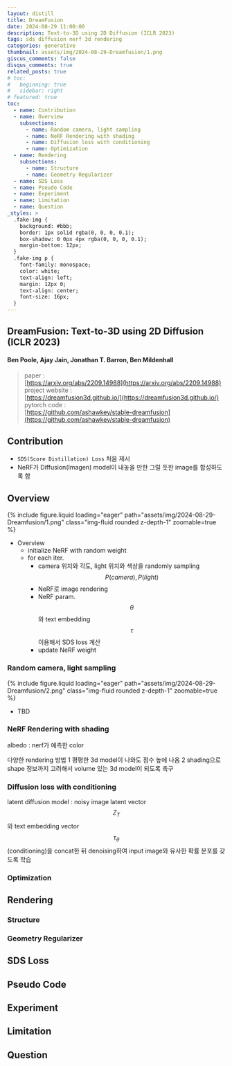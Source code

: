```yaml
---
layout: distill
title: DreamFusion
date: 2024-08-29 11:00:00
description: Text-to-3D using 2D Diffusion (ICLR 2023)
tags: sds diffusion nerf 3d rendering 
categories: generative
thumbnail: assets/img/2024-08-29-Dreamfusion/1.png
giscus_comments: false
disqus_comments: true
related_posts: true
# toc:
#   beginning: true
#   sidebar: right
# featured: true
toc:
  - name: Contribution
  - name: Overview
    subsections:
      - name: Random camera, light sampling
      - name: NeRF Rendering with shading
      - name: Diffusion loss with conditioning
      - name: Optimization
  - name: Rendering
    subsections:
      - name: Structure
      - name: Geometry Regularizer
  - name: SDS Loss
  - name: Pseudo Code
  - name: Experiment
  - name: Limitation
  - name: Question
_styles: >
  .fake-img {
    background: #bbb;
    border: 1px solid rgba(0, 0, 0, 0.1);
    box-shadow: 0 0px 4px rgba(0, 0, 0, 0.1);
    margin-bottom: 12px;
  }
  .fake-img p {
    font-family: monospace;
    color: white;
    text-align: left;
    margin: 12px 0;
    text-align: center;
    font-size: 16px;
  }
---
```


## DreamFusion: Text-to-3D using 2D Diffusion (ICLR 2023)

#### Ben Poole, Ajay Jain, Jonathan T. Barron, Ben Mildenhall

> paper :  
[https://arxiv.org/abs/2209.14988](https://arxiv.org/abs/2209.14988)  
project website :  
[https://dreamfusion3d.github.io/](https://dreamfusion3d.github.io/)  
pytorch code :  
[https://github.com/ashawkey/stable-dreamfusion](https://github.com/ashawkey/stable-dreamfusion)  

## Contribution

- `SDS(Score Distillation) Loss` 처음 제시
- NeRF가 Diffusion(Imagen) model이 내놓을 만한 그럴 듯한 image를 합성하도록 함

## Overview

<div class="row mt-3">
    <div class="col-sm mt-3 mt-md-0">
        {% include figure.liquid loading="eager" path="assets/img/2024-08-29-Dreamfusion/1.png" class="img-fluid rounded z-depth-1" zoomable=true %}
    </div>
</div>

- Overview  
  - initialize NeRF with random weight
  - for each iter.  
    - camera 위치와 각도, light 위치와 색상을 randomly sampling  
    $$P(camera), P(light)$$    
    - NeRF로 image rendering
    - NeRF param. $$\theta$$ 와 text embedding $$\tau$$ 이용해서 SDS loss 계산
    - update NeRF weight

### Random camera, light sampling

<div class="row mt-3">
    <div class="col-sm mt-3 mt-md-0">
        {% include figure.liquid loading="eager" path="assets/img/2024-08-29-Dreamfusion/2.png" class="img-fluid rounded z-depth-1" zoomable=true %}
    </div>
</div>

- TBD

### NeRF Rendering with shading

albedo : nerf가 예측한 color

다양한 rendering 방법
1 평평한 3d model이 나와도 점수 높에 나옴
2 shading으로 shape 정보까지 고려해서 volume 있는 3d model이 되도록 촉구

### Diffusion loss with conditioning

latent diffusion model : noisy image latent vector $$Z_T$$ 와 text embedding vector $$\tau_{\theta}$$ (conditioning)을 concat한 뒤 denoising하여 input image와 유사한 확률 분포를 갖도록 학습

### Optimization



## Rendering

### Structure

### Geometry Regularizer

## SDS Loss

## Pseudo Code

## Experiment

## Limitation

## Question